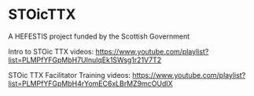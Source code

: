 # STOicTTX
A HEFESTIS project funded by the Scottish Government


Intro to STOic TTX videos: https://www.youtube.com/playlist?list=PLMPfYFGpMbH7UInulqEk1SWsg1r21V7T2

STOic TTX Facilitator Training videos: https://www.youtube.com/playlist?list=PLMPfYFGpMbH4rYomEC6xLBrMZ9mcOUdIX
